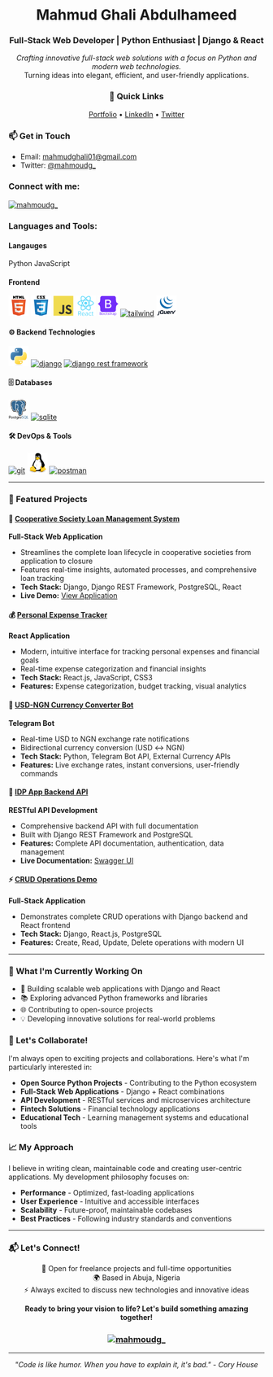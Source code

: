<h1 align="center">Mahmud Ghali Abdulhameed</h1>
<h3 align="center">Full-Stack Web Developer | Python Enthusiast | Django & React</h3>


<p align="center">
  <em>Crafting innovative full-stack web solutions with a focus on Python and modern web technologies.</em><br>
  Turning ideas into elegant, efficient, and user-friendly applications.
</p>

<h3 align="center">🚀 Quick Links</h3>

<p align="center">
  <a href="https://mahmoudhaleem.me/">Portfolio</a> •
  <a href="www.linkedin.com/in/mahmud-ghali-157b07227">LinkedIn</a> •
  <a href="https://twitter.com/mahmoudg_">Twitter</a>
</p>

### 📫 Get in Touch
- Email: mahmudghali01@gmail.com
- Twitter: [@mahmoudg_](https://twitter.com/mahmoudg_)

<h3 align="left">Connect with me:</h3>
<p align="left">
<a href="https://twitter.com/mahmoudg_" target="blank"><img align="center" src="https://raw.githubusercontent.com/rahuldkjain/github-profile-readme-generator/master/src/images/icons/Social/twitter.svg" alt="mahmoudg_" height="30" width="40" /></a>
</p>
<h3 align="left">Languages and Tools:</h3>
<h4>Langauges</h4>
Python  JavaScript 

<h4>Frontend</h4>
<p align="left">
  <a href="https://www.w3.org/html/" target="_blank" rel="noreferrer"><img src="https://raw.githubusercontent.com/devicons/devicon/master/icons/html5/html5-original-wordmark.svg" alt="html5" width="40" height="40"/></a>
  <a href="https://www.w3schools.com/css/" target="_blank" rel="noreferrer"><img src="https://raw.githubusercontent.com/devicons/devicon/master/icons/css3/css3-original-wordmark.svg" alt="css3" width="40" height="40"/></a>
  <a href="https://developer.mozilla.org/en-US/docs/Web/JavaScript" target="_blank" rel="noreferrer"><img src="https://raw.githubusercontent.com/devicons/devicon/master/icons/javascript/javascript-original.svg" alt="javascript" width="40" height="40"/></a>
  <a href="https://reactjs.org/" target="_blank" rel="noreferrer"><img src="https://raw.githubusercontent.com/devicons/devicon/master/icons/react/react-original-wordmark.svg" alt="react" width="40" height="40"/></a>
  <a href="https://getbootstrap.com" target="_blank" rel="noreferrer"><img src="https://raw.githubusercontent.com/devicons/devicon/master/icons/bootstrap/bootstrap-plain-wordmark.svg" alt="bootstrap" width="40" height="40"/></a>
  <a href="https://tailwindcss.com/" target="_blank" rel="noreferrer"><img src="https://www.vectorlogo.zone/logos/tailwindcss/tailwindcss-icon.svg" alt="tailwind" width="40" height="40"/></a>
  <a href="https://jquery.com/" target="_blank" rel="noreferrer"><img src="https://raw.githubusercontent.com/devicons/devicon/master/icons/jquery/jquery-original-wordmark.svg" alt="jquery" width="40" height="40"/></a>
</p>

<h4>⚙️ Backend Technologies</h4>
<p align="left">
  <a href="https://www.python.org" target="_blank" rel="noreferrer"><img src="https://raw.githubusercontent.com/devicons/devicon/master/icons/python/python-original.svg" alt="python" width="40" height="40"/></a>
  <a href="https://www.djangoproject.com/" target="_blank" rel="noreferrer"><img src="https://cdn.worldvectorlogo.com/logos/django.svg" alt="django" width="40" height="40"/></a>
  <a href="https://www.django-rest-framework.org/" target="_blank" rel="noreferrer"><img src="https://www.django-rest-framework.org/img/logo.png" alt="django rest framework" width="40" height="40"/></a>
</p>

<h4>🗄️ Databases</h4>
<p align="left">
  <a href="https://www.postgresql.org" target="_blank" rel="noreferrer"><img src="https://raw.githubusercontent.com/devicons/devicon/master/icons/postgresql/postgresql-original-wordmark.svg" alt="postgresql" width="40" height="40"/></a>
  <a href="https://www.sqlite.org/" target="_blank" rel="noreferrer"><img src="https://www.vectorlogo.zone/logos/sqlite/sqlite-icon.svg" alt="sqlite" width="40" height="40"/></a>
</p>

<h4>🛠️ DevOps & Tools</h4>
<p align="left">
  <a href="https://git-scm.com/" target="_blank" rel="noreferrer"><img src="https://www.vectorlogo.zone/logos/git-scm/git-scm-icon.svg" alt="git" width="40" height="40"/></a>
  <a href="https://www.linux.org/" target="_blank" rel="noreferrer"><img src="https://raw.githubusercontent.com/devicons/devicon/master/icons/linux/linux-original.svg" alt="linux" width="40" height="40"/></a>
  <a href="https://postman.com" target="_blank" rel="noreferrer"><img src="https://www.vectorlogo.zone/logos/getpostman/getpostman-icon.svg" alt="postman" width="40" height="40"/></a>
</p>

---

### 🌟 Featured Projects

#### 🏦 [Cooperative Society Loan Management System](https://github.com/Haleem001/cooperative-loan-system)
**Full-Stack Web Application**
- Streamlines the complete loan lifecycle in cooperative societies from application to closure
- Features real-time insights, automated processes, and comprehensive loan tracking
- **Tech Stack:** Django, Django REST Framework, PostgreSQL, React
- **Live Demo:** [View Application](https://your-demo-link-here.com)

#### 💰 [Personal Expense Tracker](https://github.com/Haleem001/expense-tracker)
**React Application**
- Modern, intuitive interface for tracking personal expenses and financial goals
- Real-time expense categorization and financial insights
- **Tech Stack:** React.js, JavaScript, CSS3
- **Features:** Expense categorization, budget tracking, visual analytics

#### 🤖 [USD-NGN Currency Converter Bot](https://github.com/Haleem001/currency-bot)
**Telegram Bot**
- Real-time USD to NGN exchange rate notifications
- Bidirectional currency conversion (USD ↔ NGN)
- **Tech Stack:** Python, Telegram Bot API, External Currency APIs
- **Features:** Live exchange rates, instant conversions, user-friendly commands

#### 🔗 [IDP App Backend API](https://dev-project-one.vercel.app/api/swagger/)
**RESTful API Development**
- Comprehensive backend API with full documentation
- Built with Django REST Framework and PostgreSQL
- **Features:** Complete API documentation, authentication, data management
- **Live Documentation:** [Swagger UI](https://dev-project-one.vercel.app/api/swagger/)

#### ⚡ [CRUD Operations Demo](https://github.com/Haleem001/CRUD)
**Full-Stack Application**
- Demonstrates complete CRUD operations with Django backend and React frontend
- **Tech Stack:** Django, React.js, PostgreSQL
- **Features:** Create, Read, Update, Delete operations with modern UI

---

### 🎯 What I'm Currently Working On

- 🔨 Building scalable web applications with Django and React
- 📚 Exploring advanced Python frameworks and libraries
- 🌐 Contributing to open-source projects
- 💡 Developing innovative solutions for real-world problems

### 🤝 Let's Collaborate!

I'm always open to exciting projects and collaborations. Here's what I'm particularly interested in:

- **Open Source Python Projects** - Contributing to the Python ecosystem
- **Full-Stack Web Applications** - Django + React combinations
- **API Development** - RESTful services and microservices architecture
- **Fintech Solutions** - Financial technology applications
- **Educational Tech** - Learning management systems and educational tools

### 📈 My Approach

I believe in writing clean, maintainable code and creating user-centric applications. My development philosophy focuses on:
- **Performance** - Optimized, fast-loading applications
- **User Experience** - Intuitive and accessible interfaces
- **Scalability** - Future-proof, maintainable codebases
- **Best Practices** - Following industry standards and conventions

---

### 📬 Let's Connect!

<p align="center">
  💼 Open for freelance projects and full-time opportunities<br>
  🌍 Based in Abuja, Nigeria<br>
  ⚡ Always excited to discuss new technologies and innovative ideas
</p>

<p align="center">
  <strong>Ready to bring your vision to life? Let's build something amazing together!</strong>
</p>

<h3 align="center">
  <a href="https://twitter.com/mahmoudg_" target="blank">
    <img align="center" src="https://raw.githubusercontent.com/rahuldkjain/github-profile-readme-generator/master/src/images/icons/Social/twitter.svg" alt="mahmoudg_" height="30" width="40" />
  </a>
</h3>

---

<p align="center">
  <em>"Code is like humor. When you have to explain it, it's bad." - Cory House</em>
</p>